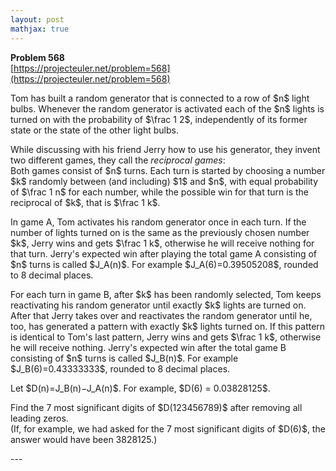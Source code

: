 ```yaml
---
layout: post
mathjax: true
---
```

**Problem 568**  
[https://projecteuler.net/problem=568](https://projecteuler.net/problem=568)

<p>Tom has built a random generator that is connected to a row of $n$ light bulbs. Whenever the random generator is activated each of the $n$ lights is turned on with the probability of $\frac 1 2$, independently of its former state or the state of the other light bulbs.</p>

<p>While discussing with his friend Jerry how to use his generator, they invent two different games, they call the <i>reciprocal games</i>:<br />
Both games consist of $n$ turns. Each turn is started by choosing a number $k$ randomly between (and including) $1$ and $n$, with equal probability of $\frac 1 n$ for each number, while the possible win for that turn is the reciprocal of $k$, that is $\frac 1 k$.</p>

<p>In game A, Tom activates his random generator once in each turn. If the number of lights turned on is the same as the previously chosen number $k$, Jerry wins and gets $\frac 1 k$, otherwise he will receive nothing for that turn. Jerry's expected win after playing the total game A consisting of $n$ turns is called $J_A(n)$. For example $J_A(6)=0.39505208$, rounded to 8 decimal places.</p>

<p>For each turn in game B, after $k$ has been randomly selected, Tom keeps reactivating his random generator until exactly $k$ lights are turned on. After that Jerry takes over and reactivates the random generator until he, too, has generated a pattern with exactly $k$ lights turned on. If this pattern is identical to Tom's last pattern, Jerry wins and gets $\frac 1 k$, otherwise he will receive nothing. Jerry's expected win after the total game B consisting of $n$ turns is called $J_B(n)$. For example $J_B(6)=0.43333333$, rounded to 8 decimal places.</p>

<p>Let $D(n)=J_B(n)−J_A(n)$. For example, $D(6) = 0.03828125$.</p>

<p>Find the 7 most significant digits of $D(123456789)$ after removing all leading zeros.<br />
(If, for example, we had asked for the 7 most significant digits of $D(6)$, the answer would have been 3828125.)</p>
---
